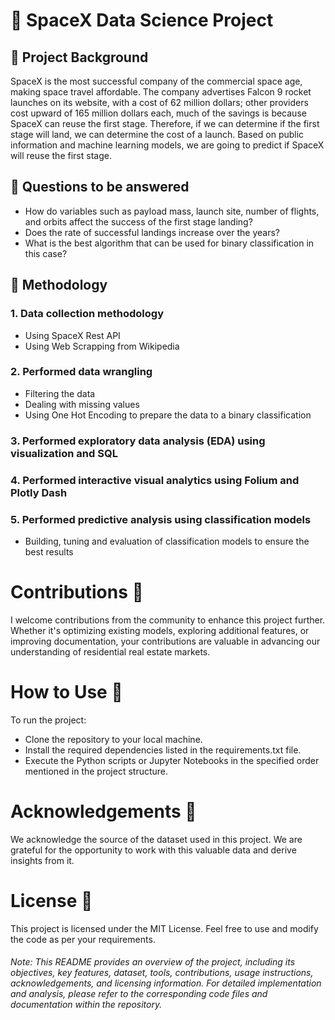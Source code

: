# 🚀 SpaceX Data Science Project

## 📄 Project Background
SpaceX is the most successful company of the commercial space 
age, making space travel affordable. The company advertises Falcon 
9 rocket launches on its website, with a cost of 62 million dollars; 
other providers cost upward of 165 million dollars each, much of the 
savings is because SpaceX can reuse the first stage. Therefore, if we 
can determine if the first stage will land, we can determine the cost 
of a launch. Based on public information and machine learning 
models, we are going to predict if SpaceX will reuse the first stage.

## 📄 Questions to be answered 
- How do variables such as payload mass, launch site, number of 
flights, and orbits affect the success of the first stage landing? 
- Does the rate of successful landings increase over the years? 
- What is the best algorithm that can be used for binary classification 
in this case?

## 📄 Methodology
  ### 1. Data collection methodology
  - Using SpaceX Rest API
  - Using Web Scrapping from Wikipedia
  ### 2. Performed data wrangling
  - Filtering the data
  - Dealing with missing values
  - Using One Hot Encoding to prepare the data to a binary classification
  ### 3. Performed exploratory data analysis (EDA) using visualization and SQL
  ### 4. Performed interactive visual analytics using Folium and Plotly Dash
  ### 5. Performed predictive analysis using classification models
  - Building, tuning and evaluation of classification models to ensure the best
  results

# Contributions 🤝
I welcome contributions from the community to enhance this project further. Whether it's optimizing existing models, exploring additional features, or improving documentation, your contributions are valuable in advancing our understanding of residential real estate markets.

# How to Use 🚀
To run the project:

* Clone the repository to your local machine.
* Install the required dependencies listed in the requirements.txt file.
* Execute the Python scripts or Jupyter Notebooks in the specified order mentioned in the project structure.

# Acknowledgements 🙏
We acknowledge the source of the dataset used in this project. We are grateful for the opportunity to work with this valuable data and derive insights from it.

# License 📝
This project is licensed under the MIT License. Feel free to use and modify the code as per your requirements.

###### Note: This README provides an overview of the project, including its objectives, key features, dataset, tools, contributions, usage instructions, acknowledgements, and licensing information. For detailed implementation and analysis, please refer to the corresponding code files and documentation within the repository.
